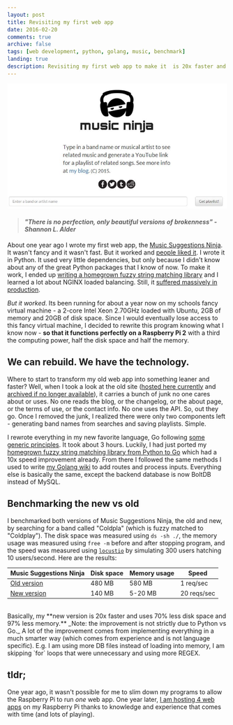 ```yaml
---
layout: post
title: Revisiting my first web app
date: 2016-02-20
comments: true
archive: false
tags: [web development, python, golang, music, benchmark]
landing: true
description: Revisiting my first web app to make it  is 20x faster and uses 70% less disk space and 97% less memory.
---
```




![Music Suggestions Ninja](/assets/images/musicninja-april.JPG)

> #### _"There is no perfection, only beautiful versions of brokenness" - Shannon L. Alder_

About one year ago I wrote my first web app, the [Music Suggestions Ninja](/2015/04/25/my-first-web-app-a-music-recommendation-and-playlist-generation-service). It wasn't fancy and it wasn't fast. But it worked and [people liked it](https://www.reddit.com/r/InternetIsBeautiful/comments/3455li/type_any_band_name_and_get_a_link_that_plays/). I wrote it in Python. It used very little dependencies, but only because I didn't know about any of the great Python packages that I know of now. To make it work, I ended up [writing a homegrown fuzzy string matching library](/faster-string-matching/) and I learned a lot about NGINX loaded balancing. Still, it [suffered massively in production](/a-visualization-of-my-hug-of-death/index.html).

*But it worked*. Its been running for about a year now on my schools fancy virtual machine - a 2-core Intel Xeon 2.70GHz loaded with Ubuntu, 2GB of memory and 20GB of disk space. Since I would eventually lose access to this fancy virtual machine, I decided to rewrite this program knowing what I know now - **so that it functions perfectly on a Raspberry Pi 2** with a third the computing power, half the disk space and half the memory.

## We can rebuild. We have the technology.

Where to start to transform my old web app into something leaner and faster? Well, when I took a look at the old site ([hosted here currently](http://musicninja.duckdns.org/) and [archived if no longer available](https://web.archive.org/web/20160131203756/http://www.musicsuggestions.ninja/)), it carries a bunch of junk no one cares about or uses. No one reads the blog, or the changelog, or the about page, or the terms of use, or the contact info. No one uses the API. So, out they go. Once I removed the junk, I realized there were only two components left - generating band names from searches and saving playlists. Simple.

I rewrote everything in my new favorite language, Go following [some generic principles](/optimizing-code-for-raspberry-pis/). It took about 3 hours. Luckily,  I had just ported my [homegrown fuzzy string matching library from Python to Go](/really-fast-fuzzy-string-matching/) which had a 10x speed improvement already. From there I followed the same methods I used to write [my Golang wiki](https://github.com/schollz/awwkoala) to add routes and process inputs. Everything else is basically the same, except the backend database is now BoltDB instead of MySQL.

## Benchmarking the new vs old

I benchmarked both versions of Music Suggestions Ninja, the old and new, by searching for a band called "Coldpla" (which is fuzzy matched to "Coldplay"). The disk space was measured using `ds -sh ./`, the memory usage was measured using `free -m` before and after stopping program, and the speed was measured using [`locustio`](http://locust.io/) by simulating 300 users hatching 10 users/second. Here are the results:


| Music Suggestions Ninja | Disk space | Memory usage | Speed |
| ------------------| ------------------| ------------------| ------------------|
| [Old version](http://musicninja.duckdns.org/) | 480 MB | 580 MB | 1 req/sec |
| [New version](https://www.musicsuggestions.ninja/) | 140 MB | 5-20 MB | 20 reqs/sec |


<br>
Basically, my **new version is 20x faster and uses 70% less disk space and 97% less memory.** _Note: the improvement is not strictly due to Python vs Go._ A lot of the improvement comes from implementing everything in a much smarter way (which comes from experience and is not language specific). E.g. I am using more DB files instead of loading into memory, I am skipping `for` loops that were unnecessary and using more REGEX.

## tldr;

One year ago, it wasn't possible for me to slim down my programs to allow the Raspberry Pi to run *one* web app. One year later, [I am hosting 4 web apps](/about/) on my Raspberry Pi thanks to knowledge and experience that comes with time (and lots of playing).

